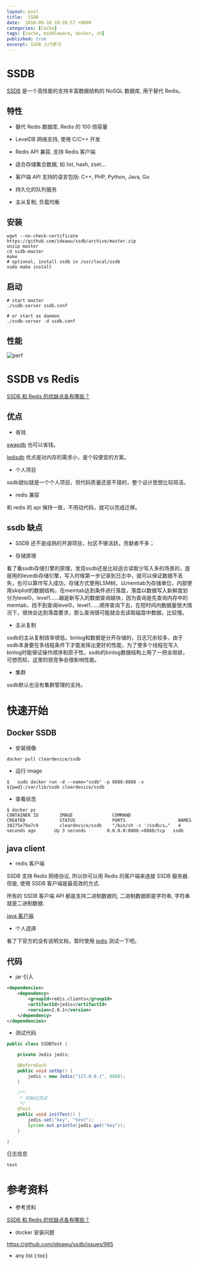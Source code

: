 ```yaml
---
layout: post
title:  SSDB
date:  2018-09-10 10:28:57 +0800
categories: [Cache]
tags: [cache, middleware, docker, sh]
published: true
excerpt: SSDB 入门学习
---
```


# SSDB

[SSDB](http://ssdb.io/zh_cn/) 是一个高性能的支持丰富数据结构的 NoSQL 数据库, 用于替代 Redis。

## 特性

- 替代 Redis 数据库, Redis 的 100 倍容量

- LevelDB 网络支持, 使用 C/C++ 开发

- Redis API 兼容, 支持 Redis 客户端

- 适合存储集合数据, 如 list, hash, zset...

- 客户端 API 支持的语言包括: C++, PHP, Python, Java, Go

- 持久化的队列服务

- 主从复制, 负载均衡

## 安装

```
wget --no-check-certificate https://github.com/ideawu/ssdb/archive/master.zip
unzip master
cd ssdb-master
make
# optional, install ssdb in /usr/local/ssdb
sudo make install
```

## 启动

```
# start master
./ssdb-server ssdb.conf

# or start as daemon
./ssdb-server -d ssdb.conf
```

## 性能

![perf](https://camo.githubusercontent.com/2f61d9b6acbfdb713c88791b474a99232bba1355/687474703a2f2f737364622e696f2f737364622d76732d72656469732e706e673f676974687562)

# SSDB vs Redis

[SSDB 和 Redis 的优缺点各有哪些？](https://www.zhihu.com/question/40733101)

## 优点

- 省钱

[swapdb](https://github.com/JingchengLi/swapdb) 也可以省钱。

[ledisdb](https://github.com/siddontang/ledisdb) 优点是对内存的需求小，是个较便宜的方案。

- 个人项目

ssdb貌似就是一个个人项目，但代码质量还是不错的，整个设计思想比较简洁。

- redis 兼容

和 redis 的 api 保持一致，不用动代码，就可以完成迁移。

## ssdb 缺点

- SSDB 还不是成熟的开源项目，社区不够活跃，贡献者不多；

- 存储原理

看了看ssdb存储引擎的原理，发现ssdb还是比较适合读取少写入多的场景的，底层用的levedb存储引擎，写入时候第一步记录到日志中，就可以保证数据不丢失，也可以算作写入成功，存储方式使用LSM树，以memtab为存储单位，内部使用skiplist的数据结构，在memtab达到条件进行落盘，落盘以数据写入新鲜度划分为level0，level1......越是新写入的数据查询越快，因为查询是先查询内存中的memtab，找不到查询level0，level1......顺序查询下去，在短时间内数据量很大情况下，很快会达到落盘要求，那么查询很可能就会去读取磁盘中数据，比较慢。

- 主从复制

ssdb的主从复制效率很低。binlog和数据是分开存储的，日志冗余较多，由于ssdb本身要在多线程条件下才能发挥出更好的性能，为了使多个线程在写入binlog时能保证操作顺序和原子性，ssdb的binlog数据结构上用了一把全局锁，可想而知，这里的锁竞争会很影响性能。

- 集群

ssdb默认也没有集群管理的支持。

# 快速开始

## Docker SSDB

- 安装镜像

```
docker pull cleardevice/ssdb
```

- 运行 image

```
$   sudo docker run -d --name="ssdb" -p 8888:8888 -v ${pwd}:/var/lib/ssdb cleardevice/ssdb
```

- 查看状态

```
$ docker ps
CONTAINER ID        IMAGE               COMMAND                  CREATED             STATUS              PORTS                    NAMES
38275e79a7c9        cleardevice/ssdb    "/bin/sh -c '/ssdb/s…"   4 seconds ago       Up 3 seconds        0.0.0.0:8888->8888/tcp   ssdb
```

## java client

- redis 客户端

SSDB 支持 Redis 网络协议, 所以你可以用 Redis 的客户端来连接 SSDB 服务器. 但是, 使用 SSDB 客户端是最高效的方式. 

所有的 SSDB 客户端 API 都是支持二进制数据的, 二进制数据即是字符串, 字符串就是二进制数据.

[java 客户端](http://ssdb.io/docs/zh_cn/clients.html#java)

- 个人选择

看了下官方的没有说明文档，暂时使用 [jedis](https://houbb.github.io/2018/09/06/cache-redis-jedis) 测试一下吧。

## 代码

- jar 引入

```xml
<dependencies>
    <dependency>
        <groupId>redis.clients</groupId>
        <artifactId>jedis</artifactId>
        <version>2.8.1</version>
    </dependency>
</dependencies>
```

- 测试代码

```java
public class SSDBTest {

    private Jedis jedis;

    @BeforeEach
    public void setUp() {
        jedis = new Jedis("127.0.0.1", 8888);
    }

    /**
     * 初始化测试
     */
    @Test
    public void initTest() {
        jedis.set("key", "test");
        System.out.println(jedis.get("key"));
    }

}
```

日志信息

```
test
```

# 参考资料

- 参考资料

[SSDB 和 Redis 的优缺点各有哪些？](https://www.zhihu.com/question/40733101)

- docker 安装问题

https://github.com/ideawu/ssdb/issues/985

* any list
{:toc}